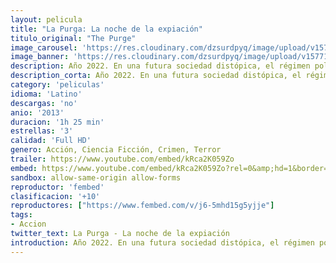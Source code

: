 ```yaml
---
layout: pelicula
title: "La Purga: La noche de la expiación"
titulo_original: "The Purge"
image_carousel: 'https://res.cloudinary.com/dzsurdpyq/image/upload/v1577168404/la-purga-noche-de-las-bestias-min.jpg'
image_banner: 'https://res.cloudinary.com/dzsurdpyq/image/upload/v1577168504/the-purge-la-noche-de-las-bestias-banner.jpg'
description: Año 2022. En una futura sociedad distópica, el régimen político vigente, llamado Nueva Fundación de los padres de América, ha decidido como medida catárquica implantar la "purga anual", una regla por la que una noche de cada año se puede cometer cualquier crimen, incluyendo asesinatos y violaciones, sin tener que hacer frente a las consecuencias ni responder ante la justicia. Así, cuando las viciadas nuevas reglas del mundo exterior amenacen su casa, los miembros de una familia verán su vida en peligro, en el transcurso de una terrorífica noche durante la cual todos se verán puestos a prueba para ver hasta dónde son capaces de llegar para protegerse.
description_corta: Año 2022. En una futura sociedad distópica, el régimen político vigente, llamado Nueva Fundación de los padres de América, ha decidido como medida catárquica implantar la "purga anual"...
category: 'peliculas'
idioma: 'Latino'
descargas: 'no'
anio: '2013'
duracion: '1h 25 min'
estrellas: '3'
calidad: 'Full HD'
genero: Acción, Ciencia Ficción, Crimen, Terror
trailer: https://www.youtube.com/embed/kRca2K059Zo
embed: https://www.youtube.com/embed/kRca2K059Zo?rel=0&amp;hd=1&border=0&wmode=opaque&enablejsapi=1&modestbranding=1&controls=1&showinfo=1
sandbox: allow-same-origin allow-forms
reproductor: 'fembed'
clasificacion: '+10'
reproductores: ["https://www.fembed.com/v/j6-5mhd15g5yjje"]
tags:
- Accion
twitter_text: La Purga - La noche de la expiación
introduction: Año 2022. En una futura sociedad distópica, el régimen político vigente, llamado Nueva Fundación de los padres de América, ha decidido como medida catárquica implantar la "purga anual"...
---
```













